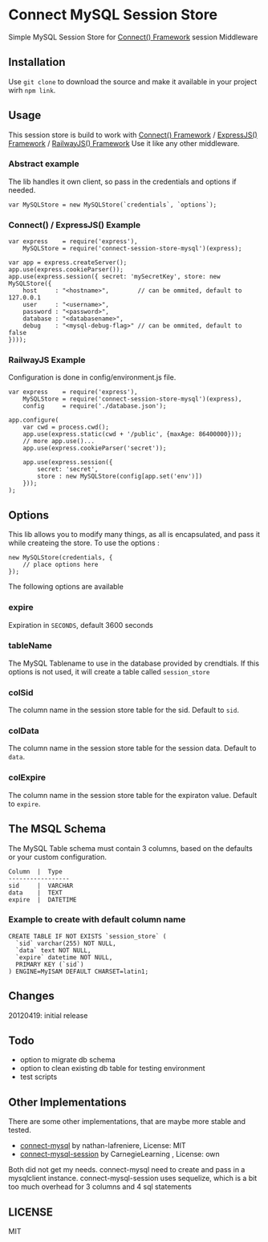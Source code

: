 # Connect MySQL Session Store

Simple MySQL Session Store for [Connect() Framework][1] session Middleware


## Installation

Use `git clone` to download the source and make it available in your project wirh `npm link`.

## Usage

This session store is build to work with [Connect() Framework][1] / [ExpressJS() Framework][2] / [RailwayJS() Framework][3]
Use it like any other middleware.

### Abstract example

The lib handles it own client, so pass in the credentials and options if needed.

    var MySQLStore = new MySQLStore(`credentials`, `options`);


### Connect() / ExpressJS() Example

    var express    = require('express'),
        MySQLStore = require('connect-session-store-mysql')(express);

    var app = express.createServer();
    app.use(express.cookieParser());
    app.use(express.session({ secret: 'mySecretKey', store: new MySQLStore({
        host     : "<hostname>",        // can be ommited, default to 127.0.0.1
        user     : "<username>",
        password : "<password>",
        database : "<databasename>",
        debug    : "<mysql-debug-flag>" // can be ommited, default to false
    })));


### RailwayJS Example

Configuration is done in config/environment.js file.

    var express    = require('express'),
        MySQLStore = require('connect-session-store-mysql')(express),
        config     = require('./database.json');

    app.configure(
        var cwd = process.cwd();
        app.use(express.static(cwd + '/public', {maxAge: 86400000}));
        // more app.use()...
        app.use(express.cookieParser('secret'));

        app.use(express.session({
            secret: 'secret',
            store : new MySQLStore(config[app.set('env')])
        }));
    );


## Options

This lib allows you to modify many things, as all is encapsulated, 
and pass it while createing the store. To use the options :

    new MySQLStore(credentials, {
        // place options here
    });

The following options are available

### expire

Expiration in `SECONDS`, default 3600 seconds


### tableName

The MySQL Tablename to use in the database provided by crendtials.
If this options is not used, it will create a table called `session_store`


### colSid

The column name in the session store table for the sid. Default to `sid`.

### colData

The column name in the session store table for the session data. Default to `data`.

### colExpire

The column name in the session store table for the expiraton value. Default to `expire`.



## The MSQL Schema

The MySQL Table schema must contain 3 columns, based on the defaults or your custom configuration.

    Column  |  Type
    -----------------
    sid     |  VARCHAR
    data    |  TEXT
    expire  |  DATETIME


### Example to create with default column name

    CREATE TABLE IF NOT EXISTS `session_store` (
      `sid` varchar(255) NOT NULL,
      `data` text NOT NULL,
      `expire` datetime NOT NULL,
      PRIMARY KEY (`sid`)
    ) ENGINE=MyISAM DEFAULT CHARSET=latin1;


## Changes

20120419: initial release

## Todo

- option to migrate db schema
- option to clean existing db table for testing environment
- test scripts

## Other Implementations

There are some other implementations, that are maybe more stable and tested.

 - [connect-mysql][4] by nathan-lafreniere, License: MIT
 - [connect-mysql-session][5] by CarnegieLearning , License: own

Both did not get my needs.
connect-mysql need to create and pass in a mysqlclient instance.
connect-mysql-session uses sequelize, which is a bit too much 
overhead for 3 columns and 4 sql statements


## LICENSE
MIT


[1]: https://github.com/senchalabs/connect
[2]: https://github.com/visionmedia/express
[3]: http://railwayjs.com/
[4]: https://github.com/nathan-lafreniere/connect-mysql
[5]: https://github.com/CarnegieLearning/connect-mysql-session

